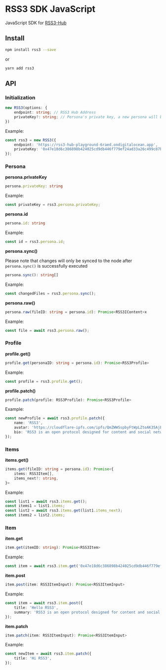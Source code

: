 # RSS3 SDK JavaScript

JavaScript SDK for [RSS3-Hub](https://github.com/NaturalSelectionLabs/RSS3-Hub)

## Install

```bash
npm install rss3 --save
```

or

```bash
yarn add rss3
```

## API

### Initialization

```ts
new RSS3(options: {
    endpoint: string; // RSS3 Hub Address
    privateKey?: string; // Persona's private key, a new persona will be created if it is empty
})
```

Example:

```ts
const rss3 = new RSS3({
    endpoint: 'https://rss3-hub-playground-6raed.ondigitalocean.app',
    privateKey: '0x47e18d6c386898b424025cd9db446f779ef24ad33a26c499c87bb3d9372540ba',
});
```

### Persona

**persona.privateKey**

```ts
persona.privateKey: string
```

Example:

```ts
const privateKey = rss3.persona.privateKey;
```

**persona.id**

```ts
persona.id: string
```

Example:

```ts
const id = rss3.persona.id;
```

**persona.sync()**

Please note that changes will only be synced to the node after `persona.sync()` is successfully executed

```ts
persona.sync(): string[]
```

Example:

```ts
const changedFiles = rss3.persona.sync();
```

**persona.raw()**

```ts
persona.raw(fileID: string = persona.id): Promise<RSS3IContent>x
```

Example:

```ts
const file = await rss3.persona.raw();
```

### Profile

**profile.get()**

```ts
profile.get(personaID: string = persona.id): Promise<RSS3Profile>
```

Example:

```ts
const profile = rss3.profile.get();
```

**profile.patch()**

```ts
profile.patch(profile: RSS3Profile): Promise<RSS3Profile>
```

Example:

```ts
const newProfile = await rss3.profile.patch({
    name: 'RSS3',
    avatar: 'https://cloudflare-ipfs.com/ipfs/QmZWWSspbyFtWpLZtoAK35AjEYK75woNawqLgKC4DRpqxu',
    bio: 'RSS3 is an open protocol designed for content and social networks in the Web 3.0 era.',
});
```

### Items

**items.get()**

```ts
items.get(fileID: string = persona.id): Promise<{
    items: RSS3Item[],
    items_next?: string,
}>
```

Example:

```ts
const list1 = await rss3.items.get();
const items1 = list1.items;
const list2 = await rss3.items.get(list1.items_next);
const items2 = list2.items;
```

### Item

**item.get**

```ts
item.get(itemID: string): Promise<RSS3Item>
```

Example:

```ts
const item = await rss3.item.get('0x47e18d6c386898b424025cd9db446f779ef24ad33a26c499c87bb3d9372540ba-item-0');
```

**item.post**

```ts
item.post(item: RSS3ItemInput): Promise<RSS3ItemInput>
```

Example:

```ts
const item = await rss3.item.post({
    title: 'Hello RSS3',
    summary: 'RSS3 is an open protocol designed for content and social networks in the Web 3.0 era.',
});
```

**item.patch**

```ts
item.patch(item: RSS3ItemInput): Promise<RSS3ItemInput>
```

Example:

```ts
const newItem = await rss3.item.patch({
    title: 'Hi RSS3',
});
```
